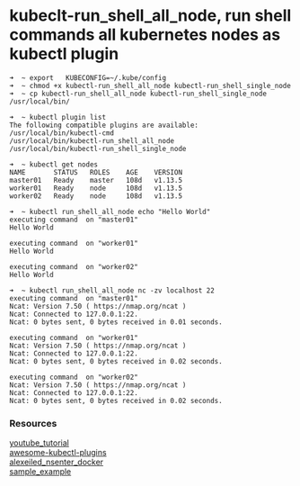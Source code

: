 # kubeclt-run_shell_all_node, run shell commands all kubernetes nodes as kubectl plugin

```
➜  ~ export   KUBECONFIG=~/.kube/config
➜  ~ chmod +x kubectl-run_shell_all_node kubectl-run_shell_single_node
➜  ~ cp kubectl-run_shell_all_node kubectl-run_shell_single_node /usr/local/bin/

➜  ~ kubectl plugin list
The following compatible plugins are available:
/usr/local/bin/kubectl-cmd
/usr/local/bin/kubectl-run_shell_all_node
/usr/local/bin/kubectl-run_shell_single_node

➜  ~ kubectl get nodes
NAME       STATUS   ROLES    AGE    VERSION
master01   Ready    master   108d   v1.13.5
worker01   Ready    node     108d   v1.13.5
worker02   Ready    node     108d   v1.13.5

➜  ~ kubectl run_shell_all_node echo "Hello World"
executing command  on "master01"
Hello World

executing command  on "worker01"
Hello World

executing command  on "worker02"
Hello World

➜  ~ kubectl run_shell_all_node nc -zv localhost 22
executing command  on "master01"
Ncat: Version 7.50 ( https://nmap.org/ncat )
Ncat: Connected to 127.0.0.1:22.
Ncat: 0 bytes sent, 0 bytes received in 0.01 seconds.

executing command  on "worker01"
Ncat: Version 7.50 ( https://nmap.org/ncat )
Ncat: Connected to 127.0.0.1:22.
Ncat: 0 bytes sent, 0 bytes received in 0.02 seconds.

executing command  on "worker02"
Ncat: Version 7.50 ( https://nmap.org/ncat )
Ncat: Connected to 127.0.0.1:22.
Ncat: 0 bytes sent, 0 bytes received in 0.02 seconds.
```

### Resources
[youtube_tutorial](https://www.youtube.com/watch?v=PvWr_Au-934&feature=youtu.be)<br/>
[awesome-kubectl-plugins](https://github.com/ishantanu/awesome-kubectl-plugins)<br/>
[alexeiled_nsenter_docker](https://alexei-led.github.io/post/k8s_node_shell/)<br/>
[sample_example](https://www.bmc.com/blogs/kubernetes-how-to-write-kubectl-subcommands/)<br/>
